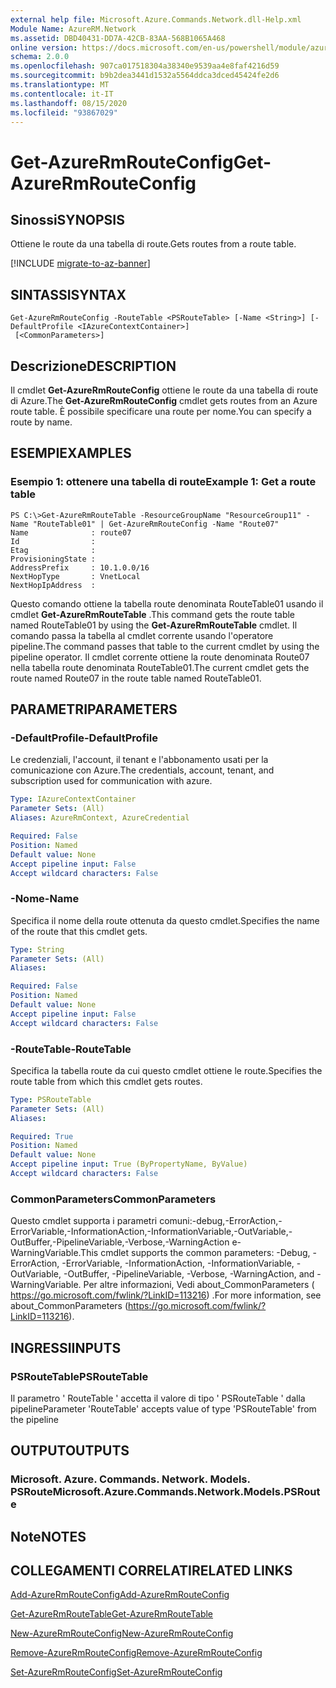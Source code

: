 ```yaml
---
external help file: Microsoft.Azure.Commands.Network.dll-Help.xml
Module Name: AzureRM.Network
ms.assetid: DBD40431-DD7A-42CB-83AA-568B1065A468
online version: https://docs.microsoft.com/en-us/powershell/module/azurerm.network/get-azurermrouteconfig
schema: 2.0.0
ms.openlocfilehash: 907ca017518304a38340e9539aa4e8faf4216d59
ms.sourcegitcommit: b9b2dea3441d1532a5564ddca3dced45424fe2d6
ms.translationtype: MT
ms.contentlocale: it-IT
ms.lasthandoff: 08/15/2020
ms.locfileid: "93867029"
---
```

# <span data-ttu-id="8ecf4-101">Get-AzureRmRouteConfig</span><span class="sxs-lookup"><span data-stu-id="8ecf4-101">Get-AzureRmRouteConfig</span></span>

## <span data-ttu-id="8ecf4-102">Sinossi</span><span class="sxs-lookup"><span data-stu-id="8ecf4-102">SYNOPSIS</span></span>
<span data-ttu-id="8ecf4-103">Ottiene le route da una tabella di route.</span><span class="sxs-lookup"><span data-stu-id="8ecf4-103">Gets routes from a route table.</span></span>

[!INCLUDE [migrate-to-az-banner](../../includes/migrate-to-az-banner.md)]

## <span data-ttu-id="8ecf4-104">SINTASSI</span><span class="sxs-lookup"><span data-stu-id="8ecf4-104">SYNTAX</span></span>

```
Get-AzureRmRouteConfig -RouteTable <PSRouteTable> [-Name <String>] [-DefaultProfile <IAzureContextContainer>]
 [<CommonParameters>]
```

## <span data-ttu-id="8ecf4-105">Descrizione</span><span class="sxs-lookup"><span data-stu-id="8ecf4-105">DESCRIPTION</span></span>
<span data-ttu-id="8ecf4-106">Il cmdlet **Get-AzureRmRouteConfig** ottiene le route da una tabella di route di Azure.</span><span class="sxs-lookup"><span data-stu-id="8ecf4-106">The **Get-AzureRmRouteConfig** cmdlet gets routes from an Azure route table.</span></span>
<span data-ttu-id="8ecf4-107">È possibile specificare una route per nome.</span><span class="sxs-lookup"><span data-stu-id="8ecf4-107">You can specify a route by name.</span></span>

## <span data-ttu-id="8ecf4-108">ESEMPI</span><span class="sxs-lookup"><span data-stu-id="8ecf4-108">EXAMPLES</span></span>

### <span data-ttu-id="8ecf4-109">Esempio 1: ottenere una tabella di route</span><span class="sxs-lookup"><span data-stu-id="8ecf4-109">Example 1: Get a route table</span></span>
```
PS C:\>Get-AzureRmRouteTable -ResourceGroupName "ResourceGroup11" -Name "RouteTable01" | Get-AzureRmRouteConfig -Name "Route07"
Name              : route07
Id                : 
Etag              : 
ProvisioningState : 
AddressPrefix     : 10.1.0.0/16
NextHopType       : VnetLocal
NextHopIpAddress  :
```

<span data-ttu-id="8ecf4-110">Questo comando ottiene la tabella route denominata RouteTable01 usando il cmdlet **Get-AzureRmRouteTable** .</span><span class="sxs-lookup"><span data-stu-id="8ecf4-110">This command gets the route table named RouteTable01 by using the **Get-AzureRmRouteTable** cmdlet.</span></span>
<span data-ttu-id="8ecf4-111">Il comando passa la tabella al cmdlet corrente usando l'operatore pipeline.</span><span class="sxs-lookup"><span data-stu-id="8ecf4-111">The command passes that table to the current cmdlet by using the pipeline operator.</span></span>
<span data-ttu-id="8ecf4-112">Il cmdlet corrente ottiene la route denominata Route07 nella tabella route denominata RouteTable01.</span><span class="sxs-lookup"><span data-stu-id="8ecf4-112">The current cmdlet gets the route named Route07 in the route table named RouteTable01.</span></span>

## <span data-ttu-id="8ecf4-113">PARAMETRI</span><span class="sxs-lookup"><span data-stu-id="8ecf4-113">PARAMETERS</span></span>

### <span data-ttu-id="8ecf4-114">-DefaultProfile</span><span class="sxs-lookup"><span data-stu-id="8ecf4-114">-DefaultProfile</span></span>
<span data-ttu-id="8ecf4-115">Le credenziali, l'account, il tenant e l'abbonamento usati per la comunicazione con Azure.</span><span class="sxs-lookup"><span data-stu-id="8ecf4-115">The credentials, account, tenant, and subscription used for communication with azure.</span></span>

```yaml
Type: IAzureContextContainer
Parameter Sets: (All)
Aliases: AzureRmContext, AzureCredential

Required: False
Position: Named
Default value: None
Accept pipeline input: False
Accept wildcard characters: False
```

### <span data-ttu-id="8ecf4-116">-Nome</span><span class="sxs-lookup"><span data-stu-id="8ecf4-116">-Name</span></span>
<span data-ttu-id="8ecf4-117">Specifica il nome della route ottenuta da questo cmdlet.</span><span class="sxs-lookup"><span data-stu-id="8ecf4-117">Specifies the name of the route that this cmdlet gets.</span></span>

```yaml
Type: String
Parameter Sets: (All)
Aliases: 

Required: False
Position: Named
Default value: None
Accept pipeline input: False
Accept wildcard characters: False
```

### <span data-ttu-id="8ecf4-118">-RouteTable</span><span class="sxs-lookup"><span data-stu-id="8ecf4-118">-RouteTable</span></span>
<span data-ttu-id="8ecf4-119">Specifica la tabella route da cui questo cmdlet ottiene le route.</span><span class="sxs-lookup"><span data-stu-id="8ecf4-119">Specifies the route table from which this cmdlet gets routes.</span></span>

```yaml
Type: PSRouteTable
Parameter Sets: (All)
Aliases: 

Required: True
Position: Named
Default value: None
Accept pipeline input: True (ByPropertyName, ByValue)
Accept wildcard characters: False
```

### <span data-ttu-id="8ecf4-120">CommonParameters</span><span class="sxs-lookup"><span data-stu-id="8ecf4-120">CommonParameters</span></span>
<span data-ttu-id="8ecf4-121">Questo cmdlet supporta i parametri comuni:-debug,-ErrorAction,-ErrorVariable,-InformationAction,-InformationVariable,-OutVariable,-OutBuffer,-PipelineVariable,-Verbose,-WarningAction e-WarningVariable.</span><span class="sxs-lookup"><span data-stu-id="8ecf4-121">This cmdlet supports the common parameters: -Debug, -ErrorAction, -ErrorVariable, -InformationAction, -InformationVariable, -OutVariable, -OutBuffer, -PipelineVariable, -Verbose, -WarningAction, and -WarningVariable.</span></span> <span data-ttu-id="8ecf4-122">Per altre informazioni, Vedi about_CommonParameters ( https://go.microsoft.com/fwlink/?LinkID=113216) .</span><span class="sxs-lookup"><span data-stu-id="8ecf4-122">For more information, see about_CommonParameters (https://go.microsoft.com/fwlink/?LinkID=113216).</span></span>

## <span data-ttu-id="8ecf4-123">INGRESSI</span><span class="sxs-lookup"><span data-stu-id="8ecf4-123">INPUTS</span></span>

### <span data-ttu-id="8ecf4-124">PSRouteTable</span><span class="sxs-lookup"><span data-stu-id="8ecf4-124">PSRouteTable</span></span>
<span data-ttu-id="8ecf4-125">Il parametro ' RouteTable ' accetta il valore di tipo ' PSRouteTable ' dalla pipeline</span><span class="sxs-lookup"><span data-stu-id="8ecf4-125">Parameter 'RouteTable' accepts value of type 'PSRouteTable' from the pipeline</span></span>

## <span data-ttu-id="8ecf4-126">OUTPUT</span><span class="sxs-lookup"><span data-stu-id="8ecf4-126">OUTPUTS</span></span>

### <span data-ttu-id="8ecf4-127">Microsoft. Azure. Commands. Network. Models. PSRoute</span><span class="sxs-lookup"><span data-stu-id="8ecf4-127">Microsoft.Azure.Commands.Network.Models.PSRoute</span></span>

## <span data-ttu-id="8ecf4-128">Note</span><span class="sxs-lookup"><span data-stu-id="8ecf4-128">NOTES</span></span>

## <span data-ttu-id="8ecf4-129">COLLEGAMENTI CORRELATI</span><span class="sxs-lookup"><span data-stu-id="8ecf4-129">RELATED LINKS</span></span>

[<span data-ttu-id="8ecf4-130">Add-AzureRmRouteConfig</span><span class="sxs-lookup"><span data-stu-id="8ecf4-130">Add-AzureRmRouteConfig</span></span>](./Add-AzureRmRouteConfig.md)

[<span data-ttu-id="8ecf4-131">Get-AzureRmRouteTable</span><span class="sxs-lookup"><span data-stu-id="8ecf4-131">Get-AzureRmRouteTable</span></span>](./Get-AzureRmRouteTable.md)

[<span data-ttu-id="8ecf4-132">New-AzureRmRouteConfig</span><span class="sxs-lookup"><span data-stu-id="8ecf4-132">New-AzureRmRouteConfig</span></span>](./New-AzureRmRouteConfig.md)

[<span data-ttu-id="8ecf4-133">Remove-AzureRmRouteConfig</span><span class="sxs-lookup"><span data-stu-id="8ecf4-133">Remove-AzureRmRouteConfig</span></span>](./Remove-AzureRmRouteConfig.md)

[<span data-ttu-id="8ecf4-134">Set-AzureRmRouteConfig</span><span class="sxs-lookup"><span data-stu-id="8ecf4-134">Set-AzureRmRouteConfig</span></span>](./Set-AzureRmRouteConfig.md)


